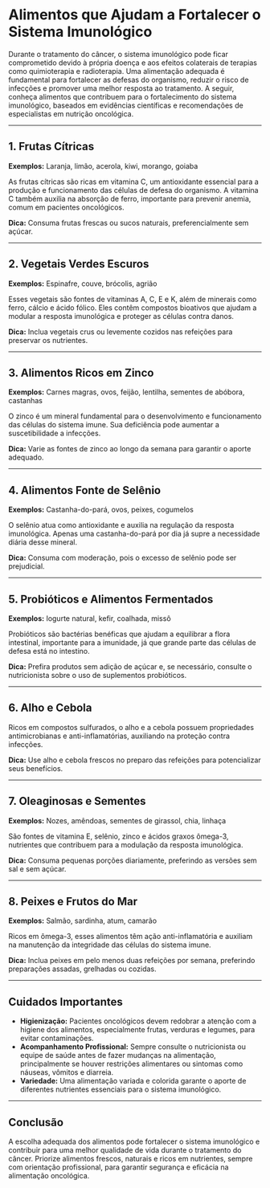 # Alimentos que Ajudam a Fortalecer o Sistema Imunológico

Durante o tratamento do câncer, o sistema imunológico pode ficar comprometido devido à própria doença e aos efeitos colaterais de terapias como quimioterapia e radioterapia. Uma alimentação adequada é fundamental para fortalecer as defesas do organismo, reduzir o risco de infecções e promover uma melhor resposta ao tratamento. A seguir, conheça alimentos que contribuem para o fortalecimento do sistema imunológico, baseados em evidências científicas e recomendações de especialistas em nutrição oncológica.

---

## 1. Frutas Cítricas

**Exemplos:** Laranja, limão, acerola, kiwi, morango, goiaba

As frutas cítricas são ricas em vitamina C, um antioxidante essencial para a produção e funcionamento das células de defesa do organismo. A vitamina C também auxilia na absorção de ferro, importante para prevenir anemia, comum em pacientes oncológicos.

**Dica:** Consuma frutas frescas ou sucos naturais, preferencialmente sem açúcar.

---

## 2. Vegetais Verdes Escuros

**Exemplos:** Espinafre, couve, brócolis, agrião

Esses vegetais são fontes de vitaminas A, C, E e K, além de minerais como ferro, cálcio e ácido fólico. Eles contêm compostos bioativos que ajudam a modular a resposta imunológica e proteger as células contra danos.

**Dica:** Inclua vegetais crus ou levemente cozidos nas refeições para preservar os nutrientes.

---

## 3. Alimentos Ricos em Zinco

**Exemplos:** Carnes magras, ovos, feijão, lentilha, sementes de abóbora, castanhas

O zinco é um mineral fundamental para o desenvolvimento e funcionamento das células do sistema imune. Sua deficiência pode aumentar a suscetibilidade a infecções.

**Dica:** Varie as fontes de zinco ao longo da semana para garantir o aporte adequado.

---

## 4. Alimentos Fonte de Selênio

**Exemplos:** Castanha-do-pará, ovos, peixes, cogumelos

O selênio atua como antioxidante e auxilia na regulação da resposta imunológica. Apenas uma castanha-do-pará por dia já supre a necessidade diária desse mineral.

**Dica:** Consuma com moderação, pois o excesso de selênio pode ser prejudicial.

---

## 5. Probióticos e Alimentos Fermentados

**Exemplos:** Iogurte natural, kefir, coalhada, missô

Probióticos são bactérias benéficas que ajudam a equilibrar a flora intestinal, importante para a imunidade, já que grande parte das células de defesa está no intestino.

**Dica:** Prefira produtos sem adição de açúcar e, se necessário, consulte o nutricionista sobre o uso de suplementos probióticos.

---

## 6. Alho e Cebola

Ricos em compostos sulfurados, o alho e a cebola possuem propriedades antimicrobianas e anti-inflamatórias, auxiliando na proteção contra infecções.

**Dica:** Use alho e cebola frescos no preparo das refeições para potencializar seus benefícios.

---

## 7. Oleaginosas e Sementes

**Exemplos:** Nozes, amêndoas, sementes de girassol, chia, linhaça

São fontes de vitamina E, selênio, zinco e ácidos graxos ômega-3, nutrientes que contribuem para a modulação da resposta imunológica.

**Dica:** Consuma pequenas porções diariamente, preferindo as versões sem sal e sem açúcar.

---

## 8. Peixes e Frutos do Mar

**Exemplos:** Salmão, sardinha, atum, camarão

Ricos em ômega-3, esses alimentos têm ação anti-inflamatória e auxiliam na manutenção da integridade das células do sistema imune.

**Dica:** Inclua peixes em pelo menos duas refeições por semana, preferindo preparações assadas, grelhadas ou cozidas.

---

## Cuidados Importantes

- **Higienização:** Pacientes oncológicos devem redobrar a atenção com a higiene dos alimentos, especialmente frutas, verduras e legumes, para evitar contaminações.
- **Acompanhamento Profissional:** Sempre consulte o nutricionista ou equipe de saúde antes de fazer mudanças na alimentação, principalmente se houver restrições alimentares ou sintomas como náuseas, vômitos e diarreia.
- **Variedade:** Uma alimentação variada e colorida garante o aporte de diferentes nutrientes essenciais para o sistema imunológico.

---

## Conclusão

A escolha adequada dos alimentos pode fortalecer o sistema imunológico e contribuir para uma melhor qualidade de vida durante o tratamento do câncer. Priorize alimentos frescos, naturais e ricos em nutrientes, sempre com orientação profissional, para garantir segurança e eficácia na alimentação oncológica.